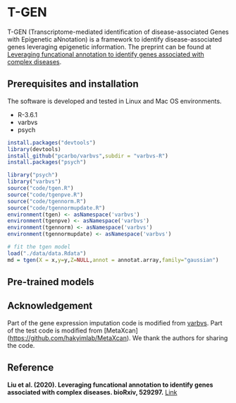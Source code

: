 # T-GEN

T-GEN (Transcriptome-mediated identification of disease-associated Genes with Epigenetic aNnotation) is a framework to identify disease-associated genes leveraging epigenetic information. The preprint can be found at [Leveraging funcational annotation to identify genes associated with complex diseases](https://www.biorxiv.org/content/10.1101/529297v4).

## Prerequisites and installation
The software is developed and tested in Linux and Mac OS environments.
* R-3.6.1
* varbvs
* psych

```R
install.packages("devtools")
library(devtools)
install_github("pcarbo/varbvs",subdir = "varbvs-R")
install.packages("psych")

library("psych")
library("varbvs")
source("code/tgen.R")
source("code/tgenpve.R")
source("code/tgennorm.R")
source("code/tgennormupdate.R")
environment(tgen) <- asNamespace('varbvs')
environment(tgenpve) <- asNamespace('varbvs')
environment(tgennorm) <- asNamespace('varbvs')
environment(tgennormupdate) <- asNamespace('varbvs')

# fit the tgen model
load("./data/data.Rdata")
md = tgen(X = x,y=y,Z=NULL,annot = annotat.array,family="gaussian")
```
## Pre-trained models




## Acknowledgement
Part of the gene expression imputation code is modified from [varbvs](https://github.com/pcarbo/varbvs). Part of the test code is modified from [MetaXcan] (https://github.com/hakyimlab/MetaXcan). We thank the authors for sharing the code.

## Reference
**Liu et al. (2020). Leveraging funcational annotation to identify genes associated with complex diseases. bioRxiv, 529297.**
[Link](https://www.biorxiv.org/content/10.1101/529297v4)
